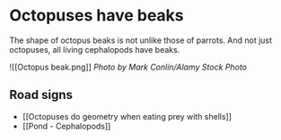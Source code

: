 # Octopuses have beaks

The shape of octopus beaks is not unlike those of parrots. And not just octopuses, all living cephalopods have beaks.

![[Octopus beak.png]]
_Photo by Mark Conlin/Alamy Stock Photo_

## Road signs

- [[Octopuses do geometry when eating prey with shells]]
- [[Pond - Cephalopods]]